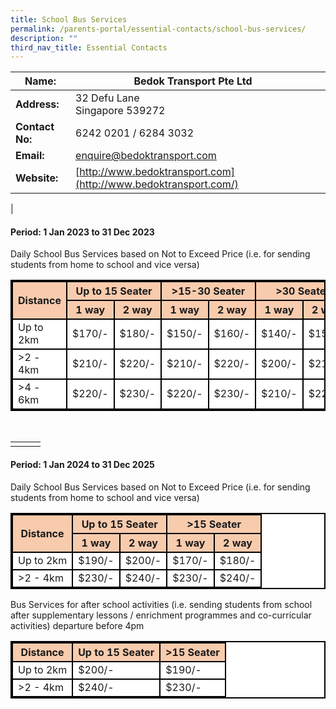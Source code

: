 ```yaml
---
title: School Bus Services
permalink: /parents-portal/essential-contacts/school-bus-services/
description: ""
third_nav_title: Essential Contacts
---
```

| **Name:** | Bedok Transport Pte Ltd |  |
| -------- | -------- | -------- |
| **Address:**    | 32 Defu Lane <br>  Singapore 539272     |     |
| **Contact No:**    | 6242 0201 / 6284 3032   |      |
| **Email:**    | [enquire@bedoktransport.com](mailto:enquire@bedoktransport.com)   |      |
| **Website:**    | [http://www.bedoktransport.com](http://www.bedoktransport.com/)    |      |
|


#### **Period: 1 Jan 2023 to 31 Dec 2023** <br>
Daily School Bus Services based on Not to Exceed Price (i.e. for sending students from home to school and vice versa)

 <table class="tg-r6xn" style="background-color:#FFFFFF; border:2px solid black">
    <thead>
      <tr>
        <th class="tg-9wq8" rowspan="2" style="border:2px solid black; background-color:#F8CBAD">Distance</th>
        <th class="tg-c3ow" colspan="2" style="border:2px solid black; background-color:#F8CBAD">Up to 15 Seater</th>
        <th class="tg-c3ow" colspan="2" style="border:2px solid black; background-color:#F8CBAD">&gt;15-30 Seater</th>
        <th class="tg-c3ow" colspan="2" style="border:2px solid black; background-color:#F8CBAD">&gt;30 Seater</th>
      </tr>
      <tr>
        <th class="tg-c3ow" style="border:2px solid black; background-color:#F8CBAD">1 way</th>
        <th class="tg-c3ow" style="border:2px solid black; background-color:#F8CBAD">2 way</th>
        <th class="tg-c3ow" style="border:2px solid black; background-color:#F8CBAD">1 way</th>
        <th class="tg-c3ow" style="border:2px solid black; background-color:#F8CBAD">2 way</th>
        <th class="tg-c3ow" style="border:2px solid black; background-color:#F8CBAD">1 way</th>
        <th class="tg-c3ow" style="border:2px solid black; background-color:#F8CBAD">2 way</th>
      </tr>
    </thead>
    <tbody>
      <tr>
        <td class="tg-c3ow" style="border:2px solid black">Up to 2km</td>
        <td class="tg-c3ow" style="border:2px solid black">$170/-</td>
        <td class="tg-c3ow" style="border:2px solid black">$180/-</td>
        <td class="tg-c3ow" style="border:2px solid black">$150/-</td>
        <td class="tg-c3ow" style="border:2px solid black">$160/-</td>
        <td class="tg-c3ow" style="border:2px solid black">$140/-</td>
        <td class="tg-c3ow" style="border:2px solid black">$150/-</td>
      </tr>
      <tr>
        <td class="tg-c3ow" style="border:2px solid black">&gt;2 - 4km</td>
        <td class="tg-c3ow" style="border:2px solid black">$210/-</td>
        <td class="tg-c3ow" style="border:2px solid black">$220/-</td>
        <td class="tg-c3ow" style="border:2px solid black">$210/-</td>
        <td class="tg-c3ow" style="border:2px solid black">$220/-</td>
        <td class="tg-c3ow" style="border:2px solid black">$200/-</td>
        <td class="tg-c3ow" style="border:2px solid black">$210/-</td>
      </tr>
      <tr>
        <td class="tg-c3ow" style="border:2px solid black">&gt;4 - 6km</td>
        <td class="tg-c3ow" style="border:2px solid black">$220/-</td>
        <td class="tg-c3ow" style="border:2px solid black">$230/-</td>
        <td class="tg-c3ow" style="border:2px solid black">$220/-</td>
        <td class="tg-c3ow" style="border:2px solid black">$230/-</td>
        <td class="tg-c3ow" style="border:2px solid black">$210/-</td>
        <td class="tg-c3ow" style="border:2px solid black">$220/-</td>
      </tr>
    </tbody>
    </table><br>
		
|  |  |  |
| -------- | -------- | -------- |
|      |     |     |

#### **Period: 1 Jan 2024 to 31 Dec 2025** <br>
Daily School Bus Services based on Not to Exceed Price (i.e. for sending students from home to school and vice versa)

 <table class="tg-r6xn" style="background-color:#FFFFFF; border:2px solid black">
    <thead>
      <tr>
        <th class="tg-9wq8" rowspan="2" style="border:2px solid black; background-color:#F8CBAD">Distance</th>
        <th class="tg-c3ow" colspan="2" style="border:2px solid black; background-color:#F8CBAD">Up to 15 Seater</th>
        <th class="tg-c3ow" colspan="2" style="border:2px solid black; background-color:#F8CBAD">&gt;15 Seater</th>
      </tr>
      <tr>
        <th class="tg-c3ow" style="border:2px solid black; background-color:#F8CBAD">1 way</th>
        <th class="tg-c3ow" style="border:2px solid black; background-color:#F8CBAD">2 way</th>
        <th class="tg-c3ow" style="border:2px solid black; background-color:#F8CBAD">1 way</th>
        <th class="tg-c3ow" style="border:2px solid black; background-color:#F8CBAD">2 way</th>
      </tr>
    </thead>
    <tbody>
      <tr>
        <td class="tg-c3ow" style="border:2px solid black">Up to 2km</td>
        <td class="tg-c3ow" style="border:2px solid black">$190/-</td>
        <td class="tg-c3ow" style="border:2px solid black">$200/-</td>
        <td class="tg-c3ow" style="border:2px solid black">$170/-</td>
        <td class="tg-c3ow" style="border:2px solid black">$180/-</td>
      </tr>
      <tr>
        <td class="tg-c3ow" style="border:2px solid black">&gt;2 - 4km</td>
        <td class="tg-c3ow" style="border:2px solid black">$230/-</td>
        <td class="tg-c3ow" style="border:2px solid black">$240/-</td>
        <td class="tg-c3ow" style="border:2px solid black">$230/-</td>
        <td class="tg-c3ow" style="border:2px solid black">$240/-</td>
      </tr>
    </tbody>
    </table>
		
Bus Services for after school activities (i.e. sending students from school after supplementary lessons / enrichment programmes and co-curricular activities) departure before 4pm

 <table class="tg-r6xn" style="background-color:#FFFFFF; border:2px solid black">
    <thead>
      <tr>
        <th class="tg-9wq8" style="border:2px solid black; background-color:#F8CBAD">Distance</th>
        <th class="tg-c3ow" style="border:2px solid black; background-color:#F8CBAD">Up to 15 Seater</th>
        <th class="tg-c3ow" style="border:2px solid black; background-color:#F8CBAD">&gt;15 Seater</th>
      </tr>
    </thead>
    <tbody>
      <tr>
        <td class="tg-c3ow" style="border:2px solid black">Up to 2km</td>
				<td class="tg-c3ow" style="border:2px solid black">$200/-</td>
        <td class="tg-c3ow" style="border:2px solid black">$190/-</td>
      </tr>
      <tr>
        <td class="tg-c3ow" style="border:2px solid black">&gt;2 - 4km</td>
        <td class="tg-c3ow" style="border:2px solid black">$240/-</td>
        <td class="tg-c3ow" style="border:2px solid black">$230/-</td>
      </tr>
    </tbody>
    </table>